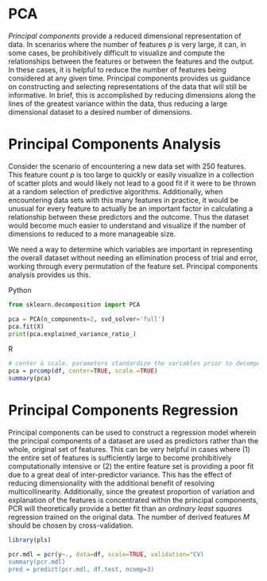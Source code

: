 # PCA

_Principal components_ provide a reduced dimensional representation of data. In scenarios where the number of features $p$ is very large, it can, in some cases, be prohibitively difficult to visualize and compute the relationships between the features or between the features and the output. In these cases, it is helpful to reduce the number of features being considered at any given time. Principal components provides us guidance on constructing and selecting representations of the data that will still be informative. In brief, this is accomplished by reducing dimensions along the lines of the greatest variance within the data, thus reducing a large dimensional dataset to a desired number of dimensions.

# Principal Components Analysis

Consider the scenario of encountering a new data set with 250 features. This feature count $p$ is too large to quickly or easily visualize in a collection of scatter plots and would likely not lead to a good fit if it were to be thrown at a random selection of predictive algorithms. Additionally, when encountering data sets with this many features in practice, it would be unusual for every feature to actually be an important factor in calculating a relationship between these predictors and the outcome. Thus the dataset would become much easier to understand and visualize if the number of dimensions to reduced to a more manageable size.

We need a way to determine which variables are important in representing the overall dataset without needing an ellimination process of trial and error, working through every permutation of the feature set. Principal components analysis provides us this.

Python

```python
from sklearn.decomposition import PCA

pca = PCA(n_components=2, svd_solver='full')
pca.fit(X)              
print(pca.explained_variance_ratio_)
```

R

```r
# center & scale. parameters standardize the variables prior to decomposition
pca = prcomp(df, center=TRUE, scale.=TRUE)
summary(pca)
```

# Principal Components Regression

Principal components can be used to construct a regression model wherein the principal components of a dataset are used as predictors rather than the whole, original set of features. This can be very helpful in cases where (1) the entire set of features is sufficiently large to become prohibitively computationally intensive or (2) the entire feature set is providing a poor fit due to a great deal of inter-predictor variance. This has the effect of reducing dimensionality with the additional benefit of resolving multicollinearity. Additionally, since the greatest proportion of variation and explanation of the features is concentrated within the principal components, PCR will theoretically provide a better fit than an _ordinary least squares_ regression trained on the original data. The number of derived features $M$ should be chosen by cross-validation.

```r
library(pls)

pcr.mdl = pcr(y~., data=df, scale=TRUE, validation="CV)
summary(pcr.mdl)
pred = predict(pcr.mdl, df.test, ncomp=3)
```